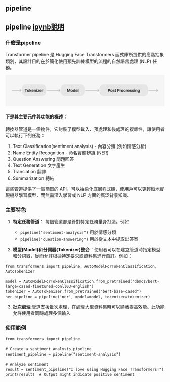 ## pipeline

## pipeline [ipynb說明](./pipeline.ipynb)

### 什麼是pipeline
Transformer pipeline 是 Hugging Face Transformers 函式庫所提供的高階抽象類別，其設計目的在於簡化使用預先訓練模型的流程的自然語言處理 (NLP) 任務。

![](./images/pic1.png)

#### 下是其主要元件與功能的概述：
轉換器管道是一個物件，它封裝了模型載入、預處理和後處理的複雜性，讓使用者可以執行下列任務：
1. Text Classification(sentiment analysis) - 內容分類 (例如情感分析)
2. Name Entity Recognition - 命名實體辨識 (NER)
3. Question Answering 問題回答
4. Text Generation 文字產生
5. Translation 翻譯
6. Summarization 總結

這些管道提供了一個簡單的 API，可以抽象化底層程式碼，使用戶可以更輕鬆地實現機器學習模型，而無需深入學習或 NLP 方面的廣泛背景知識.

### 主要特色
1. **特定任務管道**： 每個管道都是針對特定任務量身打造。例如
	- `pipeline("sentiment-analysis")` 用於情感分類
	- `pipeline("question-answering")` 用於從文本中提取出答案

2. **模型(Model)和分詞器(Tokenizer)整合**：使用者可以在建立管道時指定模型和分詞器，從而允許根據特定要求或資料集進行自訂。例如：

```
from transformers import pipeline, AutoModelForTokenClassification, AutoTokenizer

model = AutoModelForTokenClassification.from_pretrained("dbmdz/bert-large-cased-finetuned-conll03-english")
tokenizer = AutoTokenizer.from_pretrained("bert-base-cased")
ner_pipeline = pipeline('ner', model=model, tokenizer=tokenizer)
```

3. **批次處理**:管道支援批次處理，在處理大型資料集時可以顯著提高效能。此功能允許使用者同時處理多個輸入

### 使用範例

```
from transformers import pipeline

# Create a sentiment analysis pipeline
sentiment_pipeline = pipeline("sentiment-analysis")

# Analyze sentiment
result = sentiment_pipeline("I love using Hugging Face Transformers!")
print(result)  # Output might indicate positive sentiment
```

